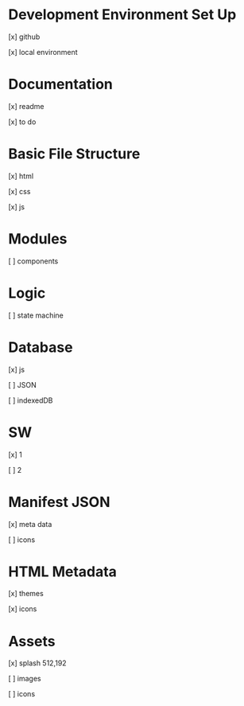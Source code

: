 # Development Environment Set Up

[x] github

[x] local environment

# Documentation

[x] readme

[x] to do

# Basic File Structure

[x] html

[x] css

[x] js

# Modules

[ ] components

# Logic

[ ] state machine

# Database

[x] js

[ ] JSON

[ ] indexedDB

# SW

[x] 1

[ ] 2

# Manifest JSON

[x] meta data

[ ] icons

# HTML Metadata

[x] themes

[x] icons

# Assets

[x] splash 512,192

[ ] images

[ ] icons
